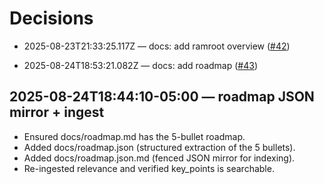 # Decisions

- 2025-08-23T21:33:25.117Z — docs: add ramroot overview ([#42](https://github.com/charlesramshur/ramroots/pull/42))

- 2025-08-24T18:53:21.082Z — docs: add roadmap ([#43](https://github.com/charlesramshur/ramroots/pull/43))
## 2025-08-24T18:44:10-05:00 — roadmap JSON mirror + ingest

- Ensured docs/roadmap.md has the 5-bullet roadmap.
- Added docs/roadmap.json (structured extraction of the 5 bullets).
- Added docs/roadmap.json.md (fenced JSON mirror for indexing).
- Re-ingested relevance and verified key_points is searchable.
